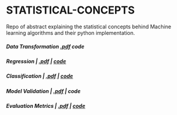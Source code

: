 # STATISTICAL-CONCEPTS
Repo of abstract explaining the statistical concepts behind Machine learning algorithms
and their python implementation.


##### Data Transformation [.pdf](https://github.com/algostatml/STATISTICAL-CONCEPTS/blob/master/PAPERS/dataTransformation.pdf) code
##### Regression | [.pdf](https://github.com/algostatml/STATISTICAL-CONCEPTS/blob/master/PAPERS/Reegression.pdf) | [code](https://github.com/algostatml/SUPERVISED-ML/blob/master/REGRESSION/Regression.py)
##### Classification | [.pdf](https://github.com/algostatml/STATISTICAL-CONCEPTS/blob/master/PAPERS/Classification.pdf) | [code](https://github.com/algostatml/SUPERVISED-ML/blob/master/CLASSIFICATION/LogisticRegression.py)
##### Model Validation | [.pdf](https://github.com/algostatml/STATISTICAL-CONCEPTS/blob/master/PAPERS/ModelValidation.pdf) | code
##### Evaluation Metrics | [.pdf](https://github.com/algostatml/STATISTICAL-CONCEPTS/blob/master/PAPERS/evaluationMetric.pdf) | [code](https://github.com/algostatml/SUPERVISED-ML/blob/master/Utils/utils.py)


